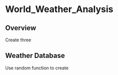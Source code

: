 # World_Weather_Analysis

## Overview
Create three 

## Weather Database
Use random function to create 


##

##
